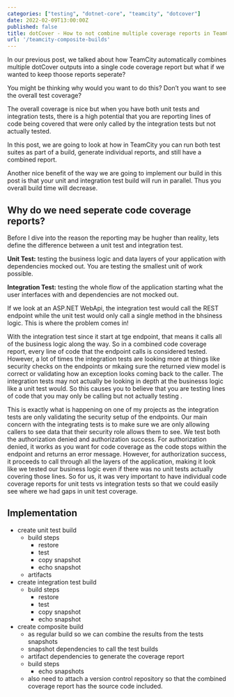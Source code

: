 ```yaml
---
categories: ["testing", "dotnet-core", "teamcity", "dotcover"]
date: 2022-02-09T13:00:00Z
published: false
title: dotCover - How to not combine multiple coverage reports in TeamCity
url: '/teamcity-composite-builds'
---
```


In our previous post, we talked about how TeamCity automatically combines multiple dotCover outputs into a single code coverage report but what if we wanted to keep thoose reports seperate?

You might be thinking why would you want to do this?  Don’t you want to see the overall test coverage?

The overall coverage is nice but when you have both unit tests and integration tests, there is a high potential that you are reporting lines of code being covered that were only called by the integration tests but not actually tested.

In this post, we are going to look at how in TeamCity you can run both test suites as part of a build, generate individual reports, and still have a combined report.

<!--more-->

Another nice benefit of the way we are going to implement our build in this post is that your unit and integration test build will run in parallel.  Thus you overall build time will decrease.

## Why do we need seperate code coverage reports?

Before I dive into the reason the reporting may be hugher than reality, lets define the difference between a unit test and integration test.

**Unit Test:** testing the business logic and data layers of your application with dependencies mocked out.  You are testing the smallest unit of work possible.

**Integration Test:**  testing the whole flow of the application starting what the user interfaces with and dependencies are not mocked out.

If we look at an ASP.NET WebApi, the integration test would call the REST endpoint while the unit test would only call a single method in the bhsiness logic.  This is where the problem comes in!

With the integration test since it start at tge endpoint, that means it calls all of the business logic along the way.  So in a combined code coverage report, every line of code that the endpoint calls is considered tested.  However, a lot of times the integration tests are looking more  at things like security checks on the endpoints or   mkaing sure the returned view model is correct or validating how an exception looks coming back to the caller.  The integration tests may not actually be looking in depth at the businesss logic like a unit test would.  So this causes you to believe that you are testing lines of code that you may only be calling but not actually testing .

This is exactly what is happening on one of my projects as the integration tests are only validating the security setup of the endpoints.  Our main concern with the integrating tests is to make sure we are only allowing callers to see data that their security role allows them to see.  We test both the authorization denied and authorization success.  For authorization denied, it works as you want for code coverage as the code stops within the endpoint and returns an error message.  However, for authorization success, it proceeds to call through all the layers of the application, making it look like we tested our business logic even if there was no unit tests actually covering those lines.  So for us, it was very important to have individual code coverage reports for unit tests vs integration tests so that we could easily see where we had gaps in unit test coverage.

## Implementation

* create unit test build
  * build steps
    * restore
    * test
    * copy snapshot
    * echo snapshot
  * artifacts
* create integration test build
  * build steps
    * restore
    * test
    * copy snapshot
    * echo snapshot
* create composite build
  * as regular build so we can combine the results from the tests snapshots
  * snapshot dependencies to call the test builds
  * artifact dependencies to generate the coverage report
  * build steps
    * echo snapshots
  * also need to attach a version control repository so that the combined coverage report has the source code included.

